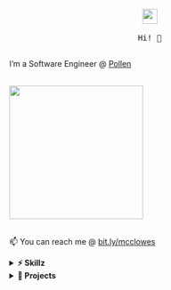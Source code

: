 <p align="center">
  <img src="https://user-images.githubusercontent.com/5679180/79618120-0daffb80-80be-11ea-819e-d2b0fa904d07.gif" width="27px">
  <br><br>

  <samp>
    Hi! 👋
    <br><br>
    
  I’m a Software Engineer @ [Pollen](https://pollen.co)
  <br><br>
  
  <img src="https://i.imgur.com/kdKhgx6.gif" width="240px" align="center">
  <br><br>
    
  📫 You can reach me @ [bit.ly/mcclowes](https://bit.ly/mcclowes)
  </samp>
</p>

<details>
  <summary><b>⚡️ Skillz</b></summary>
  
  Product Engineer. Delivery Management trained, Product Owner aspiring long-term. Diverse software and design background, and experience as a founder of a client-facing business. User-oriented developer. 

  __Technical skills:__ React (Hooks, Context, GraphQL), Jest/Enzyme, React Native, CSS (Styled-Components, SASS), Agile, Figma/Sketch/Adobe CS
</details>


<details>
  <summary><b>🔧 Projects</b></summary>
  
  🌱 I’m currently learning [TypeScript](https://www.typescriptlang.org/docs/)
  
  🏓 For fun, I'm dabbling in Unity
</details>
